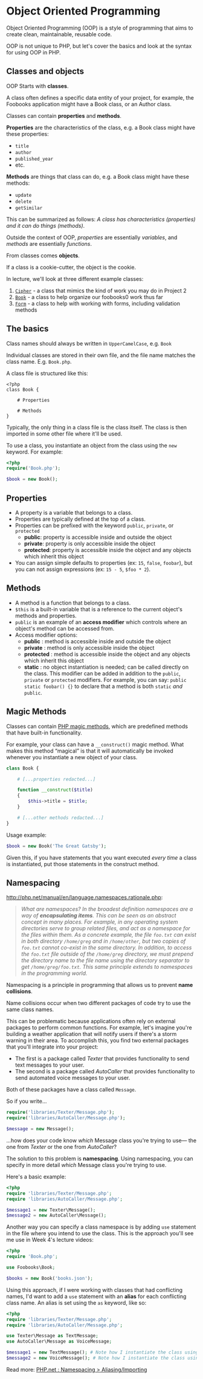# Object Oriented Programming
Object Oriented Programming (OOP) is a style of programming that aims to create clean, maintainable, reusable code.

OOP is not unique to PHP, but let's cover the basics and look at the syntax for using OOP in PHP.


## Classes and objects
OOP Starts with **classes**.

A class often defines a specific data entity of your project, for example, the Foobooks application might have a Book class, or an Author class.

Classes can contain **properties** and **methods**.

__Properties__ are the characteristics of the class, e.g. a Book class might have these properties:

+ `title`
+ `author`
+ `published_year`
+ etc.

__Methods__ are things that class can do, e.g. a Book class might have these methods:

+ `update`
+ `delete`
+ `getSimilar`

This can be summarized as follows: *A class has characteristics (properties) and it can do things (methods)*.

Outside the context of OOP, *properties* are essentially *variables*, and *methods* are essentially *functions*.

From classes comes __objects__.

If a class is a cookie-cutter, the object is the cookie.

In lecture, we'll look at three different example classes:

1. [`Cipher`](https://github.com/susanBuck/dwa15-php/tree/master/cipher) - a class that mimics the kind of work you may do in Project 2
2. [`Book`](https://github.com/susanBuck/foobooks0/blob/master/Book.php) - a class to help organize our foobooks0 work thus far
3. [`Form`](https://github.com/susanBuck/dwa15-php/blob/master/includes/Form.php) - a class to help with working with forms, including validation methods



## The basics
Class names should always be written in `UpperCamelCase`, e.g. `Book`

Individual classes are stored in their own file, and the file name matches the class name. E.g. `Book.php`.

A class file is structured like this:

```
<?php
class Book {

    # Properties

    # Methods
}
```

Typically, the only thing in a class file is the class itself. The class is then imported in some other file where it'll be used.

To use a class, you instantiate an object from the class using the `new` keyword. For example:

```php
<?php
require('Book.php');

$book = new Book();
```


## Properties
+ A property is a variable that belongs to a class.
+ Properties are typically defined at the top of a class.
+ Properties can be prefixed with the keyword `public`, `private`, or `protected`
	+ **public**: property is accessible inside and outside the object
	+ **private**: property is only accessible inside the object
	+ **protected**: property is accessible inside the object and any objects which inherit this object
+ You can assign simple defaults to properties (ex: `15`, `false`, `foobar`), but you can not assign expressions (ex: `15 - 5`, `$foo * 2`).


## Methods
+ A method is a function that belongs to a class.
+ `$this` is a built-in variable that is a reference to the current object's methods and properties.
+ `public` is an example of an **access modifier** which controls where an object's method can be accessed from.
+ Access modifier options:
    + **public** : method is accessible inside and outside the object
    + **private** : method is only accessible inside the object
    + **protected** : method is accessible inside the object and any objects which inherit this object
    + **static** : no object instantiation is needed; can be called directly on the class. This modifier can be added in addition to the `public`, `private` or `protected` modifiers. For example, you can say: `public static foobar() {}` to declare that a method is both `static` *and* `public`.


## Magic Methods
Classes can contain [PHP magic methods](http://php.net/manual/en/language.oop5.magic.php), which are predefined methods that have built-in functionality.

For example, your class can have a `__construct()` magic method. What makes this method &ldquo;magical&rdquo; is that it will automatically be invoked whenever you instantiate a new object of your class.

```php
class Book {

    # [...properties redacted...]

    function __construct($title)
    {
        $this->title = $title;
    }

    # [...other methods redacted...]
}
```

Usage example:

```php
$book = new Book('The Great Gatsby');
```

Given this, if you have statements that you want executed *every time* a class is instantiated, put those statements in the construct method.


## Namespacing

<http://php.net/manual/en/language.namespaces.rationale.php>:

> *What are namespaces? In the broadest definition namespaces are a way of **encapsulating items**. This can be seen as an abstract concept in many places. For example, in any operating system directories serve to group related files, and act as a namespace for the files within them. As a concrete example, the file `foo.txt` can exist in both directory `/home/greg` and in `/home/other`, but two copies of `foo.txt` cannot co-exist in the same directory. In addition, to access the `foo.txt` file outside of the `/home/greg` directory, we must prepend the directory name to the file name using the directory separator to get `/home/greg/foo.txt`. This same principle extends to namespaces in the programming world.*

Namespacing is a principle in programming that allows us to prevent **name collisions**.

Name collisions occur when two different packages of code try to use the same class names.

This can be problematic because applications often rely on external packages to perform common functions. For example, let's imagine you're building a weather application that will notify users if there's a storm warning in their area. To accomplish this, you find two external packages that you'll integrate into your project:

+ The first is a package called *Texter* that provides functionality to send text messages to your user.
+ The second is a package called *AutoCaller* that provides functionality to send automated voice messages to your user.

Both of these packages have a class called `Message`.

So if you write...

```php
require('libraries/Texter/Message.php');
require('libraries/AutoCaller/Message.php');

$message = new Message();
```

...how does your code know *which* Message class you're trying to use&mdash; the one from *Texter* or the one from *AutoCaller*?

The solution to this problem is __namespacing__. Using namespacing, you can specify in more detail *which* Message class you're trying to use.

Here's a basic example:

```php
<?php
require 'libraries/Texter/Message.php';
require 'libraries/AutoCaller/Message.php';

$message1 = new Texter\Message();
$message2 = new AutoCaller\Message();
```

Another way you can specify a class namespace is by adding `use` statement in the file where you intend to use the class. This is the approach you'll see me use in Week 4's lecture videos:

```php
<?php
require 'Book.php';

use Foobooks\Book;

$books = new Book('books.json');
```

Using this approach, if I were working with classes that had conflicting names, I'd want to add a `use` statement with an __alias__ for each conflicting class name. An alias is set using the `as` keyword, like so:

```php
<?php
require 'libraries/Texter/Message.php';
require 'libraries/AutoCaller/Message.php';

use Texter\Message as TextMessage;
use AutoCaller\Message as VoiceMessage;

$message1 = new TextMessage(); # Note how I instantiate the class using it's alias
$message2 = new VoiceMessage(); # Note how I instantiate the class using it's alias
```

Read more: [PHP.net : Namespacing > Aliasing/Importing](http://php.net/manual/en/language.namespaces.importing.php)
